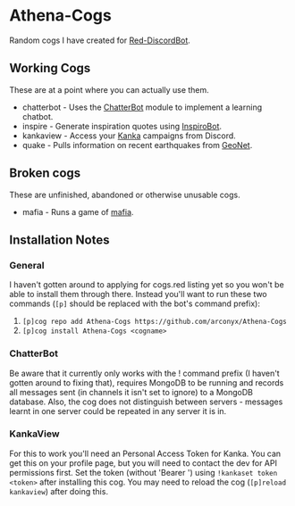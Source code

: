 # Athena-Cogs
Random cogs I have created for [Red-DiscordBot](https://github.com/Cog-Creators/Red-DiscordBot).

## Working Cogs
These are at a point where you can actually use them.
* chatterbot - Uses the [ChatterBot](https://github.com/gunthercox/ChatterBot) module to implement a learning chatbot.
* inspire - Generate inspiration quotes using [InspiroBot](http://inspirobot.me).
* kankaview - Access your [Kanka](https://kanka.io/en/campaign/985) campaigns from Discord.
* quake - Pulls information on recent earthquakes from [GeoNet](https://www.geonet.org.nz).

## Broken cogs
These are unfinished, abandoned or otherwise unusable cogs.
* mafia - Runs a game of [mafia](https://en.wikipedia.org/wiki/Mafia_(party_game)).

## Installation Notes
### General
I haven't gotten around to applying for cogs.red listing yet so you won't be able to install them through there. Instead you'll want to run these two commands (`[p]` should be replaced with the bot's command prefix):
1. `[p]cog repo add Athena-Cogs https://github.com/arconyx/Athena-Cogs`
2. `[p]cog install Athena-Cogs <cogname>`

### ChatterBot
Be aware that it currently only works with the ! command prefix (I haven't gotten around to fixing that), requires MongoDB to be running and records all messages sent (in channels it isn't set to ignore) to a MongoDB database. Also, the cog does not distinguish between servers - messages learnt in one server could be repeated in any server it is in.

### KankaView
For this to work you'll need an Personal Access Token for Kanka. You can get this on your profile page, but you will need to contact the dev for API permissions first. Set the token (without 'Bearer ') using `!kankaset token <token>` after installing this cog. You may need to reload the cog (`[p]reload kankaview`) after doing this.
